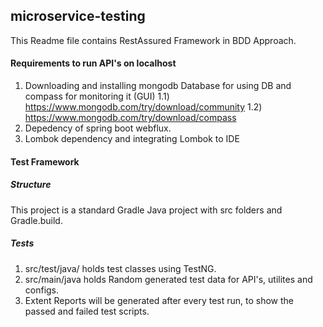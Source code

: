 ## microservice-testing
This Readme file contains RestAssured Framework in BDD Approach.

#### Requirements to run API's on localhost
1. Downloading and installing mongodb Database for using DB and compass for monitoring it (GUI) 1.1) https://www.mongodb.com/try/download/community 1.2) https://www.mongodb.com/try/download/compass
2. Depedency of spring boot webflux.
3. Lombok dependency and integrating Lombok to IDE

#### Test Framework
##### Structure
This project is a standard Gradle Java project with src folders and Gradle.build.
##### Tests
1. src/test/java/ holds test classes using TestNG.
2. src/main/java holds Random generated test data for API's, utilites and configs.
3. Extent Reports will be generated after every test run, to show the passed and failed test scripts.

